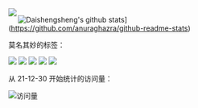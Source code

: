 <a href="https://github.com/Daishengsheng">
  <img align="left" src="https://github-readme-stats-azmiao.vercel.app/api/top-langs/?username=Daishengsheng&layout=compact" />
</a>

![Daishengsheng's github stats](https://github-readme-stats.vercel.app/api?username=Daishengsheng&count_private=true&include_all_commits=true&show_icons=true&theme=dracula)]
(https://github.com/anuraghazra/github-readme-stats)


莫名其妙的标签：

![](https://img.shields.io/badge/-python-yellow) ![](https://img.shields.io/badge/-Javascript-orange) ![](https://img.shields.io/badge/-Html-red) ![](https://img.shields.io/badge/-CSS-blue) ![](https://img.shields.io/badge/-C%2B%2B-brightgreen) 

从 21-12-30 开始统计的访问量：

![访问量](https://visitor-badge.laobi.icu/badge?page_id=Daishengsheng.github)
